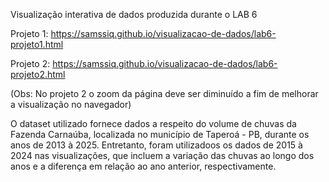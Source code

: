 Visualização interativa de dados produzida durante o LAB 6

Projeto 1: https://samssiq.github.io/visualizacao-de-dados/lab6-projeto1.html


Projeto 2: https://samssiq.github.io/visualizacao-de-dados/lab6-projeto2.html

(Obs: No projeto 2 o zoom da página deve ser diminuído a fim de melhorar a visualização no navegador)

O dataset utilizado fornece dados a respeito do volume de chuvas da Fazenda Carnaúba, localizada no município de Taperoá - PB, durante os anos de 2013 à 2025. Entretanto, foram utilizadoos os dados de 2015 à 2024 nas visualizações, que incluem a variação das chuvas ao longo dos anos e a diferença em relação ao ano anterior, respectivamente.
